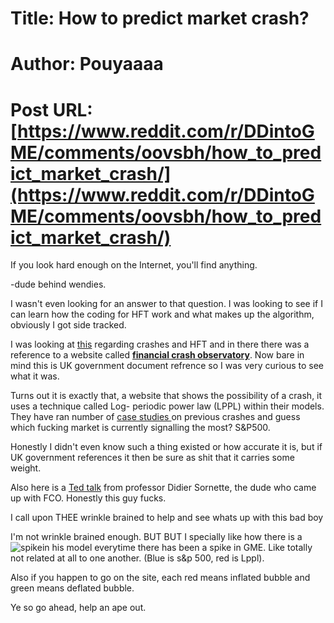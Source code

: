 # Title: How to predict market crash?
# Author: Pouyaaaa
# Post URL: [https://www.reddit.com/r/DDintoGME/comments/oovsbh/how_to_predict_market_crash/](https://www.reddit.com/r/DDintoGME/comments/oovsbh/how_to_predict_market_crash/)


If you look hard enough on the Internet, you'll find anything. 

-dude behind wendies.


I wasn't even looking for an answer to that question.  I was looking to see if I can learn how the coding for HFT work and what makes up the algorithm, obviously I got side tracked.

I was looking at [this](https://www.google.com/url?sa=t&source=web&rct=j&url=https://assets.publishing.service.gov.uk/government/uploads/system/uploads/attachment_data/file/289016/11-1226-dr7-crashes-and-high-frequency-trading.pdf&ved=2ahUKEwjO_oqv1fTxAhWC0eAKHZC7D_wQFjAAegQIBhAC&usg=AOvVaw2H-IKF6nh2ljGDy04mMKY6&cshid=1626887969482) regarding crashes and HFT and in there there was a reference to a website called [**financial crash observatory**](http://tasmania.ethz.ch/pubfco/fco.html). Now bare in mind this is UK government document refrence so I was very curious to see what it was.

Turns out it is exactly that, a website that shows the possibility of a crash, it uses a technique called Log- periodic power law (LPPL) within their models. They have ran number of [case studies ](http://tasmania.ethz.ch/pubfco/Bubbles_binder.pdf) on previous crashes and guess which fucking market is currently signalling the most? S&P500.

Honestly I didn't even know such a thing existed or how accurate it is, but if UK government references it then be sure as shit that it  carries some weight.

Also here is a [Ted talk](https://youtu.be/C_eFjLZqXt8) from professor Didier Sornette, the dude who came up with FCO. Honestly this guy fucks.

I call upon THEE wrinkle brained to help and see whats up with this bad boy

I'm not wrinkle brained enough. BUT BUT I specially like how there is a ![spike](https://imgur.com/gallery/3sh0bV8)in his model everytime there has been a spike in GME. Like totally not related at all to one another. (Blue is s&p 500, red is Lppl). 


Also if you happen to go on the site, each red means inflated bubble and green means deflated bubble.


Ye so go ahead, help an ape out.